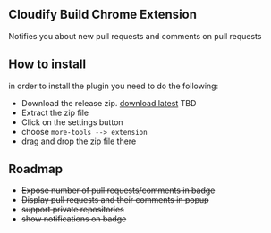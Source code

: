 Cloudify Build Chrome Extension
--------------------------------

Notifies you about new pull requests and comments on pull requests

How to install
---------------

in order to install the plugin you need to do the following: 
 - Download the release zip. [download latest](https://github.com/guy-mograbi-at-gigaspaces/github-pull-requests-chrome-extension/releases/download/v0.0.372/github-pull-requests-chrome-extension-0.0.372.zip)  TBD
 - Extract the zip file
 - Click on the settings button 
 - choose `more-tools --> extension`
 - drag and drop the zip file there



Roadmap
-------

 - ~~Expose number of pull requests/comments in badge~~
 - ~~Display pull requests and their comments in popup~~
 - ~~support private repositories~~
 - ~~show notifications on badge~~
